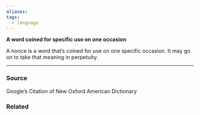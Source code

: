 ```yaml
---
aliases: 
tags:
  - language
---
```

**A word coined for specific use on one occasion**

A nonce is a word that’s coined for use on one specific occasion. It may go on to take that meaning in perpetuity.

---



### Source

Google’s Citation of New Oxford American Dictionary

### Related
